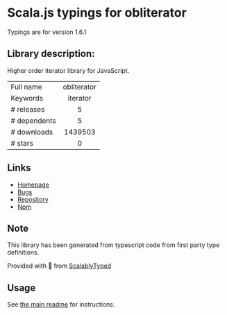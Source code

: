
# Scala.js typings for obliterator

Typings are for version 1.6.1

## Library description:
Higher order iterator library for JavaScript.

|                    |                 |
| ------------------ | :-------------: |
| Full name          | obliterator |
| Keywords           | iterator |
| # releases         | 5 |
| # dependents       | 5 |
| # downloads        | 1439503 |
| # stars            | 0 |

## Links
- [Homepage](https://github.com/yomguithereal/obliterator#readme)
- [Bugs](https://github.com/yomguithereal/obliterator/issues)
- [Repository](https://github.com/yomguithereal/obliterator)
- [Npm](https://www.npmjs.com/package/obliterator)
    


## Note
This library has been generated from typescript code from first party type definitions.

Provided with :purple_heart: from [ScalablyTyped](https://github.com/oyvindberg/ScalablyTyped)

## Usage
See [the main readme](../../readme.md) for instructions.


